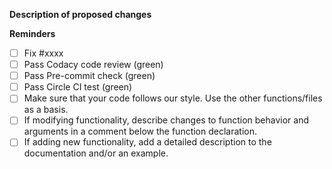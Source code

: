 **Description of proposed changes**

<!-- Please describe changes proposed and **why** you made them. If unsure, open an issue first so we can discuss.-->

**Reminders**

- [ ] Fix #xxxx
- [ ] Pass Codacy code review (green)
- [ ] Pass Pre-commit check (green)
- [ ] Pass Circle CI test (green)
- [ ] Make sure that your code follows our style. Use the other functions/files as a basis.
- [ ] If modifying functionality, describe changes to function behavior and arguments in a comment below the function declaration.
- [ ] If adding new functionality, add a detailed description to the documentation and/or an example.
